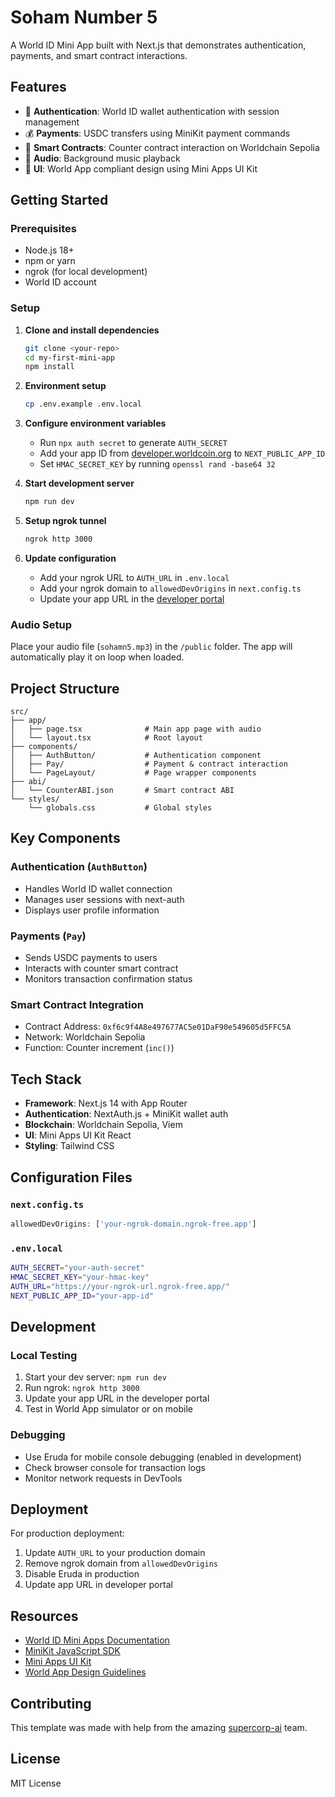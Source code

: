# Soham Number 5

A World ID Mini App built with Next.js that demonstrates authentication, payments, and smart contract interactions.

## Features

- 🔐 **Authentication**: World ID wallet authentication with session management
- 💰 **Payments**: USDC transfers using MiniKit payment commands
- 🔗 **Smart Contracts**: Counter contract interaction on Worldchain Sepolia
- 🎵 **Audio**: Background music playback
- 🎨 **UI**: World App compliant design using Mini Apps UI Kit

## Getting Started

### Prerequisites

- Node.js 18+ 
- npm or yarn
- ngrok (for local development)
- World ID account

### Setup

1. **Clone and install dependencies**
   ```bash
   git clone <your-repo>
   cd my-first-mini-app
   npm install
   ```

2. **Environment setup**
   ```bash
   cp .env.example .env.local
   ```

3. **Configure environment variables**
   - Run `npx auth secret` to generate `AUTH_SECRET`
   - Add your app ID from [developer.worldcoin.org](https://developer.worldcoin.org) to `NEXT_PUBLIC_APP_ID`
   - Set `HMAC_SECRET_KEY` by running `openssl rand -base64 32`

4. **Start development server**
   ```bash
   npm run dev
   ```

5. **Setup ngrok tunnel**
   ```bash
   ngrok http 3000
   ```

6. **Update configuration**
   - Add your ngrok URL to `AUTH_URL` in `.env.local`
   - Add your ngrok domain to `allowedDevOrigins` in `next.config.ts`
   - Update your app URL in the [developer portal](https://developer.worldcoin.org)

### Audio Setup

Place your audio file (`sohamn5.mp3`) in the `/public` folder. The app will automatically play it on loop when loaded.

## Project Structure

```
src/
├── app/
│   ├── page.tsx              # Main app page with audio
│   └── layout.tsx            # Root layout
├── components/
│   ├── AuthButton/           # Authentication component
│   ├── Pay/                  # Payment & contract interaction
│   └── PageLayout/           # Page wrapper components
├── abi/
│   └── CounterABI.json       # Smart contract ABI
└── styles/
    └── globals.css           # Global styles
```

## Key Components

### Authentication (`AuthButton`)
- Handles World ID wallet connection
- Manages user sessions with next-auth
- Displays user profile information

### Payments (`Pay`)
- Sends USDC payments to users
- Interacts with counter smart contract
- Monitors transaction confirmation status

### Smart Contract Integration
- Contract Address: `0xf6c9f4A8e497677AC5e01DaF90e549605d5FFC5A`
- Network: Worldchain Sepolia
- Function: Counter increment (`inc()`)

## Tech Stack

- **Framework**: Next.js 14 with App Router
- **Authentication**: NextAuth.js + MiniKit wallet auth
- **Blockchain**: Worldchain Sepolia, Viem
- **UI**: Mini Apps UI Kit React
- **Styling**: Tailwind CSS

## Configuration Files

### `next.config.ts`
```typescript
allowedDevOrigins: ['your-ngrok-domain.ngrok-free.app']
```

### `.env.local`
```bash
AUTH_SECRET="your-auth-secret"
HMAC_SECRET_KEY="your-hmac-key"
AUTH_URL="https://your-ngrok-url.ngrok-free.app/"
NEXT_PUBLIC_APP_ID="your-app-id"
```

## Development

### Local Testing
1. Start your dev server: `npm run dev`
2. Run ngrok: `ngrok http 3000`
3. Update your app URL in the developer portal
4. Test in World App simulator or on mobile

### Debugging
- Use Eruda for mobile console debugging (enabled in development)
- Check browser console for transaction logs
- Monitor network requests in DevTools

## Deployment

For production deployment:
1. Update `AUTH_URL` to your production domain
2. Remove ngrok domain from `allowedDevOrigins`
3. Disable Eruda in production
4. Update app URL in developer portal

## Resources

- [World ID Mini Apps Documentation](https://docs.worldcoin.org/mini-apps)
- [MiniKit JavaScript SDK](https://github.com/worldcoin/minikit-js)
- [Mini Apps UI Kit](https://github.com/worldcoin/mini-apps-ui-kit)
- [World App Design Guidelines](https://docs.world.org/mini-apps/design/app-guidelines)

## Contributing

This template was made with help from the amazing [supercorp-ai](https://github.com/supercorp-ai) team.

## License

MIT License
